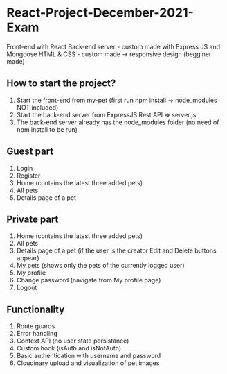 # React-Project-December-2021-Exam
Front-end with React
Back-end server - custom made with Express JS and Mongoose
HTML & CSS - custom made -> responsive design (begginer made)

## How to start the project?
1. Start the front-end from my-pet (first run npm install -> node_modules NOT included)
2. Start the back-end server from ExpressJS Rest API => server.js
3. The back-end server already has the node_modules folder (no need of npm install to be run)

## Guest part
1. Login
2. Register
3. Home (contains the latest three added pets)
4. All pets
5. Details page of a pet

## Private part
1. Home (contains the latest three added pets)
2. All pets
3. Details page of a pet (if the user is the creator Edit and Delete buttons appear)
4. My pets (shows only the pets of the currently logged user)
5. My profile
6. Change password (navigate from My profile page)
7. Logout


## Functionality
1. Route guards
2. Error handling
3. Context API (no user state persistance)
4. Custom hook (isAuth and isNotAuth)
5. Basic authentication with username and password
6. Cloudinary upload and visualization of pet images
